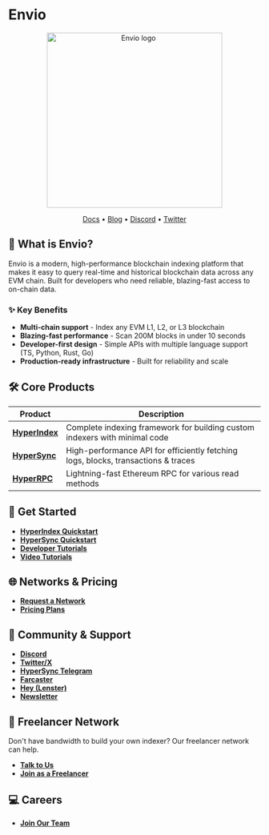 # Envio
<p align="center">
  <img width="350" src="https://github.com/enviodev/.github/assets/82444671/602e8a3a-0ba7-46fc-b482-d77d016441d6" alt="Envio logo"/>
</p>
<p align="center">
  <a href="https://docs.envio.dev/docs/overview" target="_blank" rel="noopener noreferrer">Docs</a> •
  <a href="https://docs.envio.dev/blog" target="_blank" rel="noopener noreferrer">Blog</a> •
  <a href="https://discord.com/invite/Q9qt8gZ2fX" target="_blank" rel="noopener noreferrer">Discord</a> •
  <a href="https://twitter.com/envio_indexer" target="_blank" rel="noopener noreferrer">Twitter</a>
</p>

## 🚀 What is Envio?

Envio is a modern, high-performance blockchain indexing platform that makes it easy to query real-time and historical blockchain data across any EVM chain. Built for developers who need reliable, blazing-fast access to on-chain data.

### ✨ Key Benefits

- **Multi-chain support** - Index any EVM L1, L2, or L3 blockchain
- **Blazing-fast performance** - Scan 200M blocks in under 10 seconds
- **Developer-first design** - Simple APIs with multiple language support (TS, Python, Rust, Go)
- **Production-ready infrastructure** - Built for reliability and scale

## 🛠️ Core Products

| Product | Description |
|---------|-------------|
| [**HyperIndex**](https://docs.envio.dev/docs/HyperIndex/overview) | Complete indexing framework for building custom indexers with minimal code |
| [**HyperSync**](https://docs.envio.dev/docs/HyperSync/overview) | High-performance API for efficiently fetching logs, blocks, transactions & traces |
| [**HyperRPC**](https://docs.envio.dev/docs/HyperSync/overview-hyperrpc) | Lightning-fast Ethereum RPC for various read methods |

## 🚦 Get Started

- [**HyperIndex Quickstart**](https://docs.envio.dev/docs/HyperIndex/contract-import)
- [**HyperSync Quickstart**](https://docs.envio.dev/docs/HyperSync/hypersync-quickstart)
- [**Developer Tutorials**](https://docs.envio.dev/docs/HyperIndex/tutorial-op-bridge-deposits)
- [**Video Tutorials**](https://www.youtube.com/@envio_indexer)

## 🌐 Networks & Pricing

- [**Request a Network**](https://discord.com/invite/fztEvj79m3)
- [**Pricing Plans**](https://envio.dev/pricing)

## 🤝 Community & Support

- [**Discord**](https://discord.com/invite/Q9qt8gZ2fX)
- [**Twitter/X**](https://twitter.com/envio_indexer)
- [**HyperSync Telegram**](https://t.me/+kAIGElzPjApiMjI0)
- [**Farcaster**](https://warpcast.com/envio)
- [**Hey (Lenster)**](https://hey.xyz/u/envio)
- [**Newsletter**](https://envio.beehiiv.com/subscribe?utm_source=envio.beehiiv.com&utm_medium=newsletter&utm_campaign=new-post)

## 💼 Freelancer Network

Don't have bandwidth to build your own indexer? Our freelancer network can help.

- [**Talk to Us**](https://discord.com/invite/Q9qt8gZ2fX)
- [**Join as a Freelancer**](https://noteforms.com/forms/envio-freelancer-network-u9zqbv)

## 💻 Careers

- [**Join Our Team**](https://envio-dev.notion.site/Careers-2d40d8ee1ea54ed9ad229bec2e408892)
